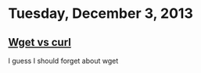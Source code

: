 # Tuesday, December 3, 2013

## [Wget vs curl](http://daniel.haxx.se/docs/curl-vs-wget.html)

I guess I should forget about wget
